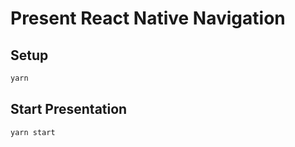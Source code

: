 # Present React Native Navigation

## Setup

```javascript
yarn
```

## Start Presentation

```javascript
yarn start
```
